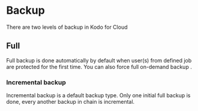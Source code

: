 # Backup

There are two levels of backup in Kodo for Cloud

## Full

Full backup is done automatically by default when user\(s\) from defined job are protected for the first time. You can also force full on-demand backup . 

### Incremental backup

Incremental backup is a default backup type. Only one initial full backup is done, every another backup in chain is incremental.



